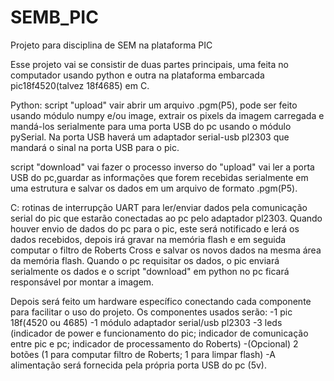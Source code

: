 # SEMB_PIC
Projeto para disciplina de SEM na plataforma PIC

Esse projeto vai se consistir de duas partes principais, uma feita no computador usando python e outra na plataforma embarcada 
pic18f4520(talvez 18f4685) em C.

Python:
 script "upload" vair abrir um arquivo .pgm(P5), pode ser feito usando módulo numpy e/ou image, extrair os pixels da imagem
 carregada e mandá-los serialmente para uma porta USB do pc usando o módulo pySerial. Na porta USB haverá um adaptador 
 serial-usb pl2303 que mandará o sinal na porta USB para o pic.
 
 script "download" vai fazer o processo inverso do "upload" vai ler a porta USB do pc,guardar as informações que forem recebidas
 serialmente em uma estrutura e salvar os dados em um arquivo de formato .pgm(P5).
 
C:
  rotinas de interrupção UART para ler/enviar dados pela comunicação serial do pic que estarão conectadas ao pc pelo adaptador
  pl2303. Quando houver envio de dados do pc para o pic, este será notificado e lerá os dados recebidos, depois irá gravar
  na memória flash e em seguida computar o filtro de Roberts Cross e salvar os novos dados na mesma área da memória flash.
  Quando o pc requisitar os dados, o pic enviará serialmente os dados e o script "download" em python no pc ficará responsável
  por montar a imagem.
  
Depois será feito um hardware específico conectando cada componente para facilitar o uso do projeto. Os componentes usados serão:
 -1 pic 18f(4520 ou 4685)
 -1 módulo adaptador serial/usb pl2303
 -3 leds (indicador de power e funcionamento do pic; indicador de comunicação entre pic e pc; indicador de processamento do Roberts)
 -(Opcional) 2 botões (1 para computar filtro de Roberts; 1 para limpar flash)
 -A alimentação será fornecida pela própria porta USB do pc (5v).
